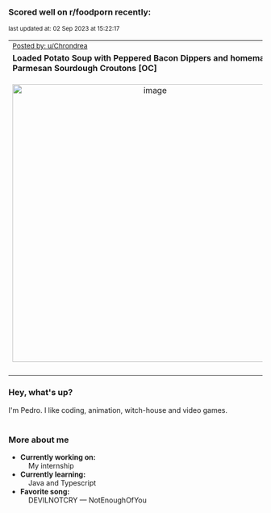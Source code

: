 ### Scored well on r/foodporn recently:

<p align="left"><sub>last updated at: 02 Sep 2023 at 15:22:17</sub></p>

|   |
| --- |
| <sub>[Posted by: u/Chrondrea][source]</sub> |
| **Loaded Potato Soup with Peppered Bacon Dippers and homemade Parmesan Sourdough Croutons [OC]** | 
|<p align="center"> <img alt="image" src="https://i.redd.it/ddl1kfya3alb1.jpg" width="550" /> </p>|
|   |

### Hey, what's up?

I'm Pedro. I like coding, animation, witch-house and video games.<br><br>

### More about me
- **Currently working on:**  
&nbsp;&nbsp;&nbsp;&nbsp;My internship
- **Currently learning:**  
&nbsp;&nbsp;&nbsp;&nbsp;Java and Typescript
- **Favorite song:**  
&nbsp;&nbsp;&nbsp;&nbsp;DEVILNOTCRY — NotEnoughOfYou<br><br>

  



  
  
  
[linkedin]: https://linkedin.com/in/pedro-h-r-gomes-8a487b14a/
[gmail]: mailto:pilique11@gmail.com
[source]: https://reddit.com/r/FoodPorn/comments/165k78r/loaded_potato_soup_with_peppered_bacon_dippers/
[redditAPI]: https://www.reddit.com/dev/api/